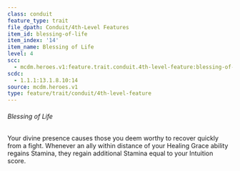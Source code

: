 ```yaml
---
class: conduit
feature_type: trait
file_dpath: Conduit/4th-Level Features
item_id: blessing-of-life
item_index: '14'
item_name: Blessing of Life
level: 4
scc:
  - mcdm.heroes.v1:feature.trait.conduit.4th-level-feature:blessing-of-life
scdc:
  - 1.1.1:13.1.8.10:14
source: mcdm.heroes.v1
type: feature/trait/conduit/4th-level-feature
---
```


###### Blessing of Life

Your divine presence causes those you deem worthy to recover quickly from a fight. Whenever an ally within distance of your Healing Grace ability regains Stamina, they regain additional Stamina equal to your Intuition score.
